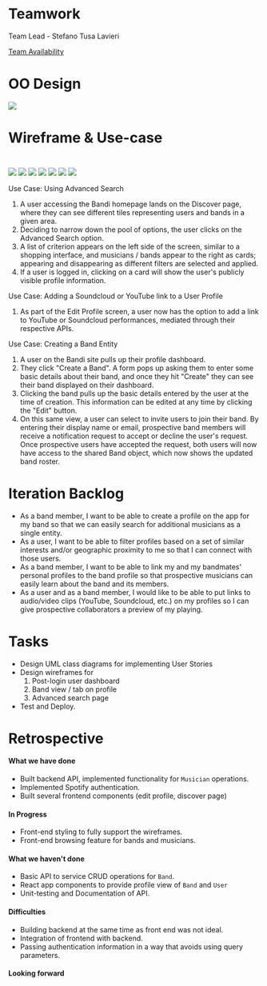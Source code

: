 # Teamwork
Team Lead - Stefano Tusa Lavieri

[Team Availability](https://www.when2meet.com/?11290451-mUIJw)

# OO Design
![](assets/Iteration2_UML.png)

# Wireframe & Use-case
<img src="" width="10" height="10" />

![](assets/i2_wireframe/login.png)
![](assets/i2_wireframe/createprofile.png)
![](assets/i2_wireframe/homepage.png)
![](assets/i2_wireframe/search.png)
![](assets/i2_wireframe/myprofile.png)
![](assets/i2_wireframe/mybands.png)
![](assets/i2_wireframe/mybandsdetails.png)

Use Case: Using Advanced Search 
1. A user accessing the Bandi homepage lands on the Discover page, where they can see different tiles representing users and bands in a given area.
2. Deciding to narrow down the pool of options, the user clicks on the Advanced Search option.
3. A list of criterion appears on the left side of the screen, similar to a shopping interface, and musicians / bands appear to the right as cards; appearing and disappearing as 
   different filters are selected and applied.
5. If a user is logged in, clicking on a card will show the user's publicly visible profile information.

Use Case: Adding a Soundcloud or YouTube link to a User Profile
1. As part of the Edit Profile screen, a user now has the option to add a link to YouTube or Soundcloud performances, mediated through their respective APIs.

Use Case: Creating a Band Entity
1. A user on the Bandi site pulls up their profile dashboard.
2. They click "Create a Band". A form pops up asking them to enter some basic details about their band, and once they hit "Create" they can see their band displayed on their dashboard.
3. Clicking the band pulls up the basic details entered by the user at the time of creation. This information can be edited at any time by clicking the "Edit" button.
4. On this same view, a user can select to invite users to join their band. By entering their display name or email, prospective band members will receive a notification request to accept or decline the user's request. Once prospective users have accepted the request, both users will now have access to the shared Band object, which now shows the updated band roster.

# Iteration Backlog
- As a band member, I want to be able to create a profile on the app for my band so that we can easily search for additional musicians as a single entity.
- As a user, I want to be able to filter profiles based on a set of similar interests and/or geographic proximity to me so that I can connect with those users.
- As a band member, I want to be able to link my and my bandmates' personal profiles to the band profile so that prospective musicians can easily learn about the band and its members.
- As a user and as a band member, I would like to be able to put links to audio/video clips (YouTube, Soundcloud, etc.) on my profiles so I can give prospective collaborators a preview of my playing.

# Tasks
- Design UML class diagrams for implementing User Stories
- Design wireframes for 
  1. Post-login user dashboard 
  2. Band view / tab on profile
  3. Advanced search page
- Test and Deploy.

# Retrospective

#### What we have done
- Built backend API, implemented functionality for `Musician` operations.
- Implemented Spotify authentication.
- Built several frontend components (edit profile, discover page)

#### In Progress
- Front-end styling to fully support the wireframes. 
- Front-end browsing feature for bands and musicians. 

#### What we haven't done
- Basic API to service CRUD operations for `Band`.
- React app components to provide profile view of `Band` and `User`
- Unit-testing and Documentation of API. 

#### Difficulties
- Building backend at the same time as front end was not ideal.
- Integration of frontend with backend.
- Passing authentication information in a way that avoids using query parameters.

#### Looking forward



